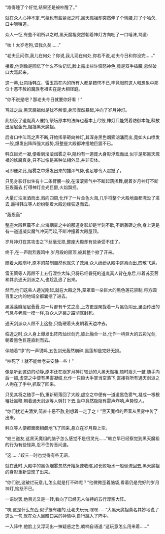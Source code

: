 
“难得睡了个好觉,结果还是被吵醒了。”

就在众人心神不定,气氛也有些紧张之时,黑天魔祖却突然伸了个懒腰,打了个哈欠,口中嚷嚷道。

众人一怔,有些不明所以之时,黑天魔祖突然朝着神灯方向吐了一口唾沫,骂道:

“呔！太岁老狗,诓我久矣……”

“老夫且问你,我儿在何处？你说,我儿现在何处,你若不说,老夫今日和你没完……”

接着,他则像是回忆了什么不快记忆,脸上露出些许恼怒神色,竟是双手插腰,忽然破口大骂起来。

这一幕,让包括韩立、雷玉策在内的所有人都是错愕不已,毕竟眼前这人和想象中那位十恶不赦的魔族老祖实在是大相径庭。

“你不说是吧？那老夫今日就要你好看！”

骂过之后,黑天魔祖似是犹不解恨,身形骤然暴起,冲向了岁月神灯。

此刻没了道胤真人催持,祭坛原本的法阵也基本上尽毁,神灯只能凭着防御本能,释放出层层金光,阻挡黑天魔祖。

后者口中叫骂之声不断,开始挥拳砸向神灯,其浑身黑色烟雾汹涌而出,竟如火山喷发一般,爆发出阵阵强大威势,将整座大殿都冲撞地巨震不已。

韩立目光一凝,便看到滚滚烟雾之中,隐约有一道庞大身影浮现而出,似乎是那黑天魔祖的妖魔真身,只不过像是某种法相外显,并非实体。

可即便如此,烟雾之中爆发出来的雄浑气势,也足够令人震撼了。

只见身影好似生有十二条臂膀一般,在滚滚雾气中不断起落挥舞,朝着岁月神灯不断狂轰而去,打得神灯金光巨颤,火焰飘摇。

大量灯油泼洒而出,溅向四周,化作了一片金色火海,几乎将整个大殿地面都淹没了进去,逼得韩立等人纷纷朝着大殿边缘狂退而去。

“轰轰轰”

整座大殿巨震不止,火海烟雾之中的那道身影却是半刻不歇,不断轰砸之余,身上更是有一道道凝实魔气冲天而起,不断冲撞着大殿屋顶。

岁月神灯在其攻击之下丝毫无损,整座大殿却有些承受不住了。

终于,在一声剧烈轰鸣中,岁月殿的房顶,被其整个掀了开来。

随着大殿崩坏,原本的禁制自然也就失了效用,众人纷纷从殿中逃离而出,四散飞遁。

雷玉策等人再顾不上五行湮空大阵,只将已经昏死的道胤真人背在身后,带着苏荌茜和其余通天剑派之人,也趁乱逃了出来。

然而,他们这些人遁光刚起,就在大殿之外,笼罩着一朵巨大的黑色莲花禁制,将方圆百里之内的地域全都囊括了进去。

黑莲莲瓣层层叠叠,每一片都有千丈之高,上方更是聚拢着一片黑色阴云,里面传出的气息与老魔一模一样,将众人逃离之路彻底封死。

通天剑派众人顾不上这些,只能硬着头皮朝着天边冲去。

临近之时,众人身上爆发出阵阵灿烂剑光,彼此融合一处,化作一柄巨大的五彩光剑,朝着黑色巨莲直刺而去。

伴随着“铮”的一声锐鸣,五色剑光轰然崩碎,黑莲却是完好无损。

“吵死了！就不能给老夫安静一些！”

像是听到这边的动静,原本还在跟岁月神灯较劲的大黑天魔祖,顿时眉头一皱,随手向后一抓,虚空之中便有黑雾凝结,化作一只巨大手掌当空落下,直接将所有通天剑派之人拘在了手中,抓取了回来。

只见其将之随手一扔,重新砸落回了大殿,虚空之中便有一道道黑色雾气,凝成一根根粗壮黑鞭,朝着通天剑派等人劈打下去,当中竟然隐隐有雷声炸响,声势惊人。

“你们扰老夫清梦,简直十恶不赦,别想着一走了之！”黑天魔祖的声音从黑雾中传了出来。

韩立等人便都面面相觑地飞了回来,悬立在岁月殿上空。

“蛟三道友,这黑天魔祖的脑子怎么感觉不是很灵光……”韩立早已经察觉到黑天魔祖的行为有些怪异,忍不住传音问道。

“这……”蛟三一时也觉得有些无语。

就在此时,大殿中的黑色烟雾忽然开始急速收缩,如长鲸吸水一般倒流回去,黑天魔祖的身影重新显现了出来。

“你们说,这破烂玩意儿,怎么就是打不碎呢？”他微微歪着脑袋,看着仍是完好的岁月神灯,恼怒不已。

一语说罢,他目光又是一转,看向了已经无人催持的五行湮空大阵。

“咦,这是什么东西,似乎挺有趣的,让老夫玩玩,嘿嘿……”大黑天魔祖莫名其妙地说了这么一句,就在众人目瞪口呆的神情中,自行跳入了阵中。

一入阵中,他脸上又浮现出一抹疑惑之色,喃喃自语道:“这玩意怎么用来着……”